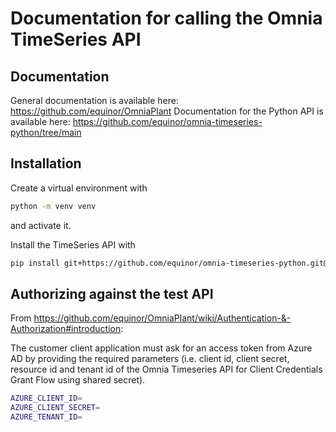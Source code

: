 # Documentation for calling the Omnia TimeSeries API

## Documentation

General documentation is available here: https://github.com/equinor/OmniaPlant
Documentation for the Python API is available here: https://github.com/equinor/omnia-timeseries-python/tree/main

## Installation

Create a virtual environment with

```bash
python -m venv venv
```

and activate it.

Install the TimeSeries API with

```bash
pip install git+https://github.com/equinor/omnia-timeseries-python.git@main
```

## Authorizing against the test API

From https://github.com/equinor/OmniaPlant/wiki/Authentication-&-Authorization#introduction:

The customer client application must ask for an access token from Azure AD by providing the required parameters (i.e. client id, client secret, resource id and tenant id of the Omnia Timeseries API for Client Credentials Grant Flow using shared secret).

```bash
AZURE_CLIENT_ID=
AZURE_CLIENT_SECRET=
AZURE_TENANT_ID=
```
